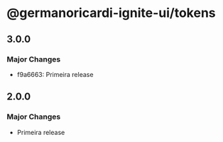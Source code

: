 # @germanoricardi-ignite-ui/tokens

## 3.0.0

### Major Changes

- f9a6663: Primeira release

## 2.0.0

### Major Changes

- Primeira release
